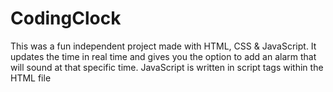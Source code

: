 # CodingClock
This was a fun independent project made with HTML, CSS &amp; JavaScript. It updates the time in real time and gives you the option to add an alarm that will sound at that specific time.
JavaScript is written in script tags within the HTML file


